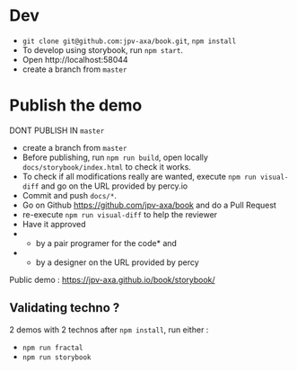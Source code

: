 # Dev

* `git clone git@github.com:jpv-axa/book.git`, `npm install`
* To develop using storybook, run `npm start`.
* Open http://localhost:58044
* create a branch from `master`


# Publish the demo

DONT PUBLISH IN `master`

* create a branch from `master`
* Before publishing, run `npm run build`, open locally `docs/storybook/index.html` to check it works.
* To check if all modifications really are wanted, execute `npm run visual-diff` and go on the URL provided by percy.io
* Commit and push `docs/*`.
* Go on Github https://github.com/jpv-axa/book and do a Pull Request
* re-execute `npm run visual-diff` to help the reviewer
* Have it approved 
* * by a pair programer for the code* and
* * by a designer on the URL provided by percy

Public demo : https://jpv-axa.github.io/book/storybook/


## Validating techno ?

2 demos with 2 technos
after `npm install`, run either :

- `npm run fractal`
- `npm run storybook`
